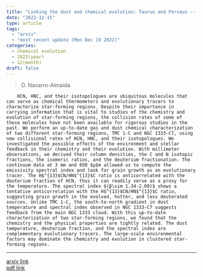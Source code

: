 ```yaml
---
title: "Linking the dust and chemical evolution: Taurus and Perseus -- New collisional rates for HCN, HNC, and their C, N, and H isotopologues"
date: "2022-12-15"
type: article
tags:
  - "arxiv"
  - "most recent update (Mon Dec 19 2022)"
categories:
  - chemical evolution
  - 2022(year)
  - 12(month)
draft: false
---
```


> D. Navarro-Almaida

        HCN, HNC, and their isotopologues are ubiquitous molecules that can serve as chemical thermometers and evolutionary tracers to characterize star-forming regions. Despite their importance in carrying information that is vital to studies of the chemistry and evolution of star-forming regions, the collision rates of some of these molecules have not been available for rigorous studies in the past. We perform an up-to-date gas and dust chemical characterization of two different star-forming regions, TMC 1-C and NGC 1333-C7, using new collisional rates of HCN, HNC, and their isotopologues. We investigated the possible effects of the environment and stellar feedback in their chemistry and their evolution. With millimeter observations, we derived their column densities, the C and N isotopic fractions, the isomeric ratios, and the deuterium fractionation. The continuum data at 3 mm and 850 $μ$m allowed us to compute the emissivity spectral index and look for grain growth as an evolutionary tracer. The H$^{13}$CN/HN$^{13}$C ratio is anticorrelated with the deuterium fraction of HCN, thus it can readily serve as a proxy for the temperature. The spectral index $(β\sim 1.34-2.09)$ shows a tentative anticorrelation with the H$^{13}$CN/HN$^{13}$C ratio, suggesting grain growth in the evolved, hotter, and less deuterated sources. Unlike TMC 1-C, the south-to-north gradient in dust temperature and spectral index observed in NGC 1333-C7 suggests feedback from the main NGC 1333 cloud. With this up-to-date characterization of two star-forming regions, we found that the chemistry and the physical properties are tightly related. The dust temperature, deuterium fraction, and the spectral index are complementary evolutionary tracers. The large-scale environmental factors may dominate the chemistry and evolution in clustered star-forming regions.

---

[arxiv link](https://arxiv.org/abs/2212.07675)  
[pdf link](https://arxiv.org/pdf/2212.07675)